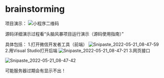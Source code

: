 # brainstorming
项目演示：
![小程序二维码](https://user-images.githubusercontent.com/108246454/176120857-8e45a458-a5ba-4a7c-a41c-a70026f8e233.jpg)

源码详细演示过程看“头脑风暴项目运行演示（源码使用指南）”

具体包括：
1.打开微信开发者工具（前端）
![Snipaste_2022-05-21_08-47-59](https://user-images.githubusercontent.com/108246454/176121153-45304844-db90-44e4-a54e-0eb617755bcc.png)
2.用Visual Studio打开后端
![Snipaste_2022-05-21_08-47-21](https://user-images.githubusercontent.com/108246454/176121291-9e531dc8-8595-4930-a4dc-c98ba9f4b5e5.png)
3.网页接口

![Snipaste_2022-05-21_08-47-42](https://user-images.githubusercontent.com/108246454/176121319-b9ba7079-b16a-4f65-bb88-a44cb253220e.png)


可能服务器过期会有显示不出！

